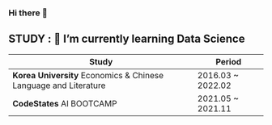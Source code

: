 ### Hi there 👋

<!--
**eunjeongpak/eunjeongpak** is a ✨ _special_ ✨ repository because its `README.md` (this file) appears on your GitHub profile.

Here are some ideas to get you started:

- 🔭 I’m currently working on ...
- 
- 👯 I’m looking to collaborate on ...
- 🤔 I’m looking for help with ...
- 💬 Ask me about ...
- 📫 How to reach me: ...
- 😄 Pronouns: ...
- ⚡ Fun fact: ...
-->

## STUDY : 🌱 I’m currently learning Data Science
| Study | Period |
| ------ | ------ |
|****Korea University**** Economics & Chinese Language and Literature|2016.03 ~ 2022.02|
|****CodeStates**** AI BOOTCAMP|2021.05 ~ 2021.11|
